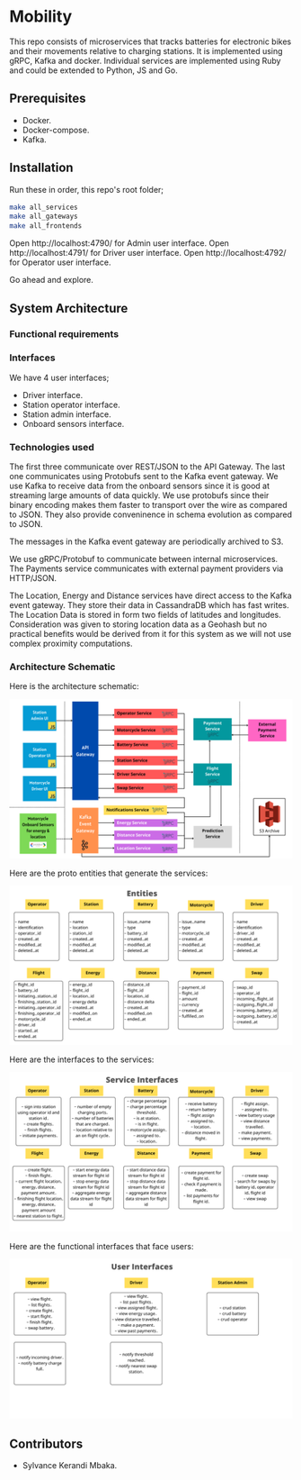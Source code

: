 # Mobility

This repo consists of microservices that tracks batteries for electronic bikes
and their movements relative to charging stations.
It is implemented using gRPC, Kafka and docker. Individual services are
implemented using Ruby and could be extended to Python, JS and Go.

## Prerequisites

- Docker.
- Docker-compose.
- Kafka.

## Installation

Run these in order, this repo's root folder;

```sh
make all_services
make all_gateways
make all_frontends
```

Open http://localhost:4790/ for Admin user interface.
Open http://localhost:4791/ for Driver user interface.
Open http://localhost:4792/ for Operator user interface.

Go ahead and explore.

## System Architecture

### Functional requirements

### Interfaces

We have 4 user interfaces;

- Driver interface.
- Station operator interface.
- Station admin interface.
- Onboard sensors interface.

### Technologies used

The first three communicate over REST/JSON to the API Gateway.
The last one communicates using Protobufs sent to the Kafka event gateway.
We use Kafka to receive data from the onboard sensors since it is good at
streaming large amounts of data quickly. We use protobufs since their
binary encoding makes them faster to transport over the
wire as compared to JSON. They also provide conveninence in schema evolution
as compared to JSON.

The messages in the Kafka event gateway are periodically archived to S3.

We use gRPC/Protobuf to communicate between internal microservices.
The Payments service communicates with external payment providers via HTTP/JSON.

The Location, Energy and Distance services have direct access to the Kafka event gateway.
They store their data in CassandraDB which has fast writes.
The Location Data is stored in form two fields of latitudes and longitudes. Consideration
was given to storing location data as a Geohash but no practical benefits would be derived
from it for this system as we will not use complex proximity computations.

### Architecture Schematic

Here is the architecture schematic:

![architecture](https://github.com/Sylvance/mobility/blob/main/design/1.png?raw=true)

Here are the proto entities that generate the services:

![entities](https://github.com/Sylvance/mobility/blob/main/design/2.png?raw=true)

Here are the interfaces to the services:

![service interfaces](https://github.com/Sylvance/mobility/blob/main/design/3.png?raw=true)

Here are the functional interfaces that face users:

![user interfaces](https://github.com/Sylvance/mobility/blob/main/design/4.png?raw=true)

## Contributors

- Sylvance Kerandi Mbaka.
